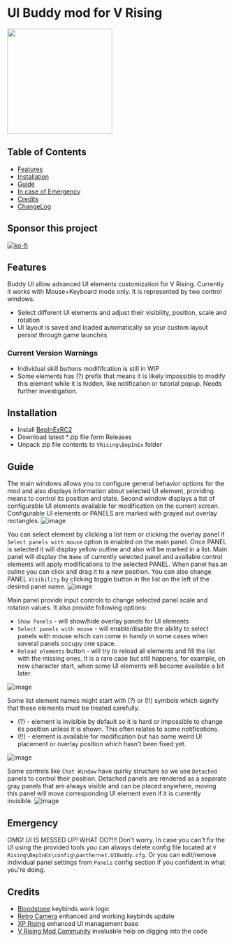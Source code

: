 # UI Buddy mod for V Rising
<img src="https://github.com/panthernet/VRisingUIBuddy/blob/main/logo.png" width="240" height="240"/>

## Table of Contents

- [Features](#features)
- [Installation](#installation)
- [Guide](#guide)
- [In case of Emergency](#emergency)
- [Credits](#credits)
- [ChangeLog](CHANGELOG.md)

## Sponsor this project

[![ko-fi](https://ko-fi.com/img/githubbutton_sm.svg)](https://ko-fi.com/panthernet)

## Features

Buddy UI allow advanced UI elements customization for V Rising. Currently it works with Mouse+Keyboard mode only. It is represented by two control windows. 
 - Select different UI elements and adjust their visibility, position, scale and rotation
 - UI layout is saved and loaded automatically so your custom layout persist through game launches

### Current Version Warnings

 - Individual skill buttons modififcation is still in WIP
 - Some elements has (?) prefix that means it is likely impossible to modify this element while it is hidden, like notification or tutorial popup. Needs further investigation.

## Installation

 - Install [BepInExRC2](https://github.com/decaprime/VRising-Modding/releases/tag/1.733.2)
 - Download latest *.zip file form Releases
 - Unpack zip file contents to `VRising\BepInEx` folder

## Guide

The main windows allows you to configure general behavior options for the mod and also displays information about selected UI element, providing means to control its position and state. Second window displays a list of configurable UI elements available for modification on the current screen. Configurable UI elements or PANELS are marked with grayed out overlay rectangles.
![image](https://github.com/user-attachments/assets/1b38f11a-304a-47c3-b5bd-1f46e082bcc9)

You can select element by clicking a list item or clicking the overlay panel if `Select panels with mouse` option is enabled on the main panel. Once PANEL is selected it will display yellow outline and also will be marked in a list. Main panel will display the `Name` of currently selected panel and available control elements will apply modifications to the selected PANEL. When panel has an ouline you can click and drag it to a new position. You can also change PANEL `Visibility` by clicking toggle button in the list on the left of the desired panel name.
![image](https://github.com/user-attachments/assets/634c3b20-e371-4f44-9fb9-562cf0a52cbd)

Main panel provide input controls to change selected panel scale and rotation values. It also provide following options:

 - `Show Panels` - will show/hide overlay panels for UI elements
 - `Select panels with mouse` - will enable/disable the ability to select panels with mouse which can come in handy in some cases when several panels occupy one space.
 - `Reload elements` button - will try to reload all elements and fill the list with the missing ones. It is a rare case but still happens, for example, on new character start, when some UI elements will become available a bit later.

![image](https://github.com/user-attachments/assets/751164ce-3b27-4510-8321-cda016405a55)

Some list element names might start with (?) or (!!) symbols which signify that these elements must be treated carefully.

 - (?) - element is invisible by default so it is hard or impossible to change its position unless it is shown. This often relates to some notifications.
 - (!!) - element is available for modification but has some weird UI placement or overlay position which hasn't been fixed yet. 

![image](https://github.com/user-attachments/assets/f5ca61c7-6deb-4ece-8b38-d994a66b9813)

Some controls like `Chat Window` have quirky structure so we use `Detached` panels to control their position. Detached panels are rendered as a separate gray panels that are always visible and can be placed anywhere, moving this panel will move corresponding UI element even if it is currently invisible.
![image](https://github.com/user-attachments/assets/566f659d-5527-4c11-a2ec-51e3041c8b89)

## Emergency

OMG! UI IS MESSED UP! WHAT DO?!!!
Don't worry. In case you can't fix the UI using the provided tools you can always delete config file located at `V Rising\BepInEx\config\panthernet.UIBuddy.cfg`. Or you can edit/remove individual panel settings from `Panels` config section if you confident in what you're doing.

## Credits

- [Bloodstone](https://github.com/decaprime/Bloodstone) keybinds work logic
- [Retro Camera](https://github.com/mfoltz/RetroCamera) enhanced and working keybinds update
- [XP Rising](https://github.com/aontas/XPRising) enhanced UI management base
- [V Rising Mod Community](https://discord.gg/vrisingmods) invaluable help on digging into the code

